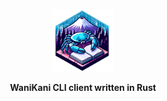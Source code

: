 <p align="center">
  <img height="100" src="https://github.com/jackedney/kanikani/blob/main/assets/kanikani_logo.png" alt="kkLogo">
</p>

<p align="center">
    <b>WaniKani CLI client written in Rust</b>
</p>
